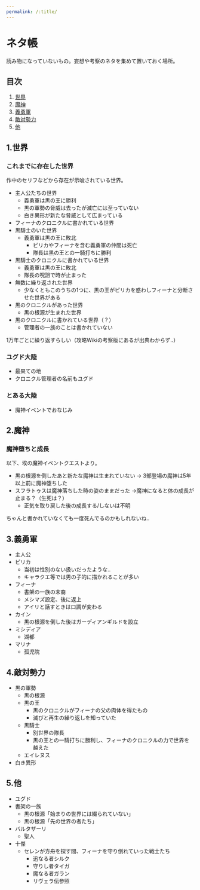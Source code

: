 ```yaml
---
permalink: /:title/
---
```


# ネタ帳

読み物になっていないもの。妄想や考察のネタを集めて置いておく場所。

## 目次

1. [世界](#1-)
2. [魔神](#2-)
3. [義勇軍](#3-)
4. [敵対勢力](#4-)
5. [他](#5-)

## 1.世界

### これまでに存在した世界

作中のセリフなどから存在が示唆されている世界。

- 主人公たちの世界
  - 義勇軍は黒の王に勝利
  - 黒の軍勢の脅威は去ったが滅亡には至っていない
  - 白き異形が新たな脅威として広まっている
- フィーナのクロニクルに書かれている世界
- 黒騎士のいた世界
  - 義勇軍は黒の王に敗北
    - ピリカやフィーナを含む義勇軍の仲間は死亡
    - 隊長は黒の王との一騎打ちに勝利
- 黒騎士のクロニクルに書かれている世界
  - 義勇軍は黒の王に敗北
  - 隊長の呪詛で時が止まった
- 無数に繰り返された世界
  - 少なくともこのうちの1つに、黒の王がピリカを惑わしフィーナと分断させた世界がある
- 黒のクロニクルがあった世界
  - 黒の根源が生まれた世界
- 黒のクロニクルに書かれている世界（？）
  - 管理者の一族のことは書かれていない

1万年ごとに繰り返すらしい（攻略Wikiの考察版にあるが出典わからず‥）


### ユグド大陸

- 最果ての地
- クロニクル管理者の名前もユグド

### とある大陸

- 魔神イベントでおなじみ

## 2.魔神

### 魔神堕ちと成長

以下、埃の魔神イベントクエストより。

- 黒の根源を倒したあと新たな魔神は生まれていない
  → 3部登場の魔神は5年以上前に魔神堕ちした
- スフラトゥスは魔神落ちした時の姿のままだった
  →魔神になると体の成長が止まる？（生死は？）
  - 正気を取り戻した後の成長する/しないは不明

ちゃんと書かれていなくても一度死んでるのかもしれないね‥

## 3.義勇軍

- 主人公
- ピリカ
  - 当初は性別のない扱いだったような‥
  - キャラクエ等では男の子的に描かれることが多い
- フィーナ
  - 書架の一族の末裔
  - メシマズ設定、後に返上
  - アイリと話すときは口調が変わる
- カイン
  - 黒の根源を倒した後はガーディアンギルドを設立
- ミシディア
  - 湖都
- マリナ
  - 孤児院

## 4.敵対勢力

- 黒の軍勢
  - 黒の根源
  - 黒の王
    - 黒のクロニクルがフィーナの父の肉体を得たもの
    - 滅びと再生の繰り返しを知っていた
  - 黒騎士
    - 別世界の隊長
    - 黒の王との一騎打ちに勝利し、フィーナのクロニクルの力で世界を越えた
  - エイレヌス
- 白き異形

## 5.他

- ユグド
- 書架の一族
  - 黒の根源「始まりの世界には綴られていない」
  - 黒の根源「先の世界の者たち」
- バルタザーリ
  - 聖人
- 十傑
  - セレンが方舟を探す間、フィーナを守り倒れていった戦士たち
    - 迅なる者シルク
    - 守りし者タイガ
    - 魔なる者ガラン
    - リヴェラ伝参照

